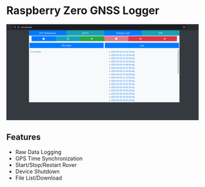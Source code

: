 # Raspberry Zero GNSS Logger

![RTKLIB Control Panel](https://github.com/Nanich87/raspberry-zero-gnss-logger/blob/master/images/rtklib-control-panel.png "RTKLIB Control Panel")

## Features

* Raw Data Logging
* GPS Time Synchronization
* Start/Stop/Restart Rover
* Device Shutdown
* File List/Download
